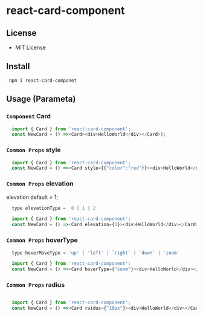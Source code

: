 # react-card-component

## License

- MIT License

## Install

```
 npm i react-card-componet
```

## Usage (Parameta)

<!-- - [`style`](#style)
- [`elevation`](#elevation)
- [`hoverType`](#hoverType) -->

### `Component` Card

```js
  import { Card } from 'react-card-component';
  const NewCard = () =><Card><div>HelloWorld</div></Card>);
```

### `Common Props` style

```js
  import { Card } from 'react-card-component';
  const NewCard = () =><Card style={{"color":"red"}}><div>HelloWorld</div></Card>);
```

### `Common Props` elevation

elevation default = 1;

```js
  type elevationType =  0 | 1 | 2

  import { Card } from 'react-card-component';
  const NewCard = () =><Card elevation={1}><div>HelloWorld</div></Card>);
```

### `Common Props` hoverType

```js
  type hoverMoveType = 'up' | 'left' | `right` | `down` | 'zoom'

  import { Card } from 'react-card-component';
  const NewCard = () =><Card hoverType={"zoom"}><div>HelloWorld</div></Card>);
```

### `Common Props` radius

```js

  import { Card } from 'react-card-component';
  const NewCard = () =><Card raidus={"10px"}><div>HelloWorld</div></Card>);
```
